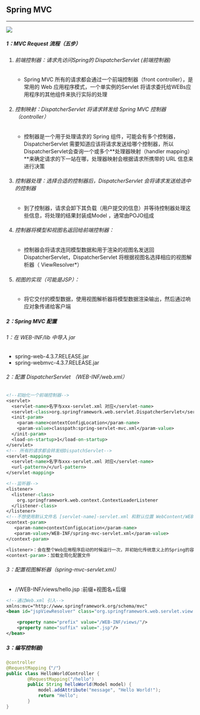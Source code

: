 ## Spring MVC

------

![](https://github.com/likang315/Java-and-Middleware/blob/master/SpringMVC/SpringMVC/Spring%20MVC.png?raw=true)

##### 1：MVC Request 流程（五步）

1. ######  前端控制器：请求先访问Spring的 DispatcherServlet (前端控制器)

   - Spring MVC 所有的请求都会通过一个前端控制器（front controller），是常用的 Web 应用程序模式，一个单实例的Servlet 将请求委托给WEBs应用程序的其他组件来执行实际的处理

2. ######  控制映射：DispatcherServlet 将请求转发给 Spring MVC 控制器（controller）

   - 控制器是一个用于处理请求的 Spring 组件，可能会有多个控制器，DispatcherServlet 需要知道应该将请求发送给哪个控制器，所以 DispatcherServlet会查询一个或多个**处理器映射（handler mapping）**来确定请求的下一站在哪，处理器映射会根据请求所携带的 URL 信息来进行决策

3. ######  控制器处理：选择合适的控制器后，DispatcherServlet 会将请求发送给选中的控制器 

   - 到了控制器，请求会卸下其负载（用户提交的信息）并等待控制器处理这些信息，将处理的结果封装成Model ，通常由POJO组成

4. ######  控制器将模型和视图名返回给前端控制器：

   - 控制器会将请求连同模型数据和用于渲染的视图名发送回 DispatcherServlet，DispatcherServlet 将根据视图名选择相应的视图解析器（ ViewResolver*）

5. ######  视图的实现（可能是JSP）：

   - 将它交付的模型数据，使用视图解析器将模型数据渲染输出，然后通过响应对象传递给客户端

##### 2：Spring MVC 配置

###### 1：在 WEB-INF/lib 中导入 jar

- spring-web-4.3.7.RELEASE.jar
- spring-webmvc-4.3.7.RELEASE.jar

###### 2：配置 DispatcherServlet （WEB-INF/web.xml）

```jsp
<!--初始化一个前端控制器-->
<servlet>
  <servlet-name>名字与xxx-servlet.xml 对应</servlet-name>
  <servlet-class>org.springframework.web.servlet.DispatcherServlet</servlet-class>
  <init-param>
    <param-name>contextConfigLocation</param-name>	
    <param-value>classpath:spring-servlet-mvc.xml</param-value>
  </init-param>
  <load-on-startup>1</load-on-startup>
</servlet>
<!-- 所有的请求都会转发给DispatchServlet-->
<servlet-mapping>
  <servlet-name>名字与xxx-servlet.xml 对应</servlet-name>
  <url-pattern>/</url-pattern>
</servlet-mapping>

<!--监听器-->
<listener>
  <listener-class>
    org.springframework.web.context.ContextLoaderListener
  </listener-class>
</listener>
<!--不想使用默认文件名 [servlet-name]-servlet.xml 和默认位置 WebContent/WEB-INF，可以添加 servlet 监听器 ContextLoaderListener 自定义该文件的名称和位置-->
<context-param>
   <param-name>contextConfigLocation</param-name>
   <param-value>/WEB-INF/spring-mvc-servlet.xml</param-value>
</context-param>

<listener>：会在整个Web应用程序启动的时候运行一次，并初始化传统意义上的Spring的容器
<context-param>：加载全局化配置文件
```

###### 3：配置视图解析器（spring-mvc-servlet.xml）

- //WEB-INF/views/hello.jsp :前缀+视图名+后缀

```XML
<!--通过Web.xml 引入-->
xmlns:mvc="http://www.springframework.org/schema/mvc"
<bean id="jspViewResolver" class="org.springframework.web.servlet.view.InternalResourceViewResolver">

 	<property name="prefix" value="/WEB-INF/views/"/>
	<property name="suffix" value=".jsp"/>
</bean>
```

##### 3：编写控制器)

```java
@controller
@RequestMapping（"/"）
public class HelloWorldController {
		@RequestMapping("/hello")
		public String helloWorld(Model model) {
			model.addAttribute("message", "Hello World!");
			return "Hello";
		}
}
```




